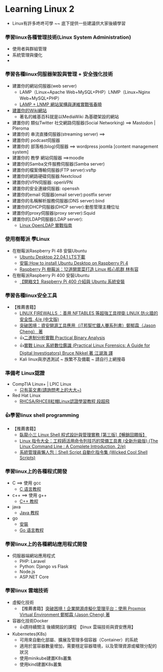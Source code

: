 # Learning Linux 2
- Linux有許多咚咚可學 ~~ 底下提供一些建議供大家後續學習

### 學習linux各種管理技術(Linux System Administration)
- 使用者與群組管理
- 系統管理與優化
- 

### 學習各種linux伺服器架設與管理 + 安全強化技術
- 建置你的網站伺服器(web server)
  - LAMP（Linux+Apache Web+MySQL+PHP）LNMP（Linux+Nginx Web+MySQL+PHP）
  - [LAMP + LNMP 網站架構與運維實戰張春曉](https://www.tenlong.com.tw/products/9787302579892?list_name=srh)  
- [建置你的Wiki網站](http://www.tsima.org.tw/wiki/dian-zi-qi-kan/semantic-mediawiki/mediawiki-wang-zhan-jia-she-xin-de)
  - 著名的維基百科就是以MediaWiki 為基礎架設的網站 
- 建置你的 類似Twitter 社交網路伺服器(Social Networking) ==> Mastodon |  Pleroma
- 建置你的 串流直播伺服器(streaming server) ==>
- 建置你的 podcast伺服器
- 建置你的 部落格(blog)伺服器  ==> wordpress joomla [content management system]
- 建置你的 教學 網站伺服器 ==>moodle
- 建置你的Samba文件服務伺服器(Samba server)
- 建置你的檔案傳輸伺服器(FTP server):vsftp
- 建置你的網路硬碟伺服器:Nextcloud
- 建置你的VPN伺服器: openVPN
- 建置你的安全連線伺服器: openssh 
- 建置你的email 伺服器(email server):postfix server
- 建置你的名稱解析服務伺服器(DNS server):bind
- 建置你的DHCP伺服器(DHCP server):動態管理主機位址
- 建置你的proxy伺服器(proxy server):Squid
- 建置你的LDAP伺服器(LDAP server):
  - [Linux OpenLDAP 實戰指南](https://www.tenlong.com.tw/products/9789864761395?list_name=srh)

### 使用樹莓派 學Linux
- 在樹莓派Raspberry Pi 4B 安裝Ubuntu 
  - [Ubuntu Desktop 22.04.1 LTS下載](https://ubuntu.com/download/raspberry-pi)
  - [安裝:How to install Ubuntu Desktop on Raspberry Pi 4](https://ubuntu.com/tutorials/how-to-install-ubuntu-desktop-on-raspberry-pi-4#1-overview)
  - [Raspberry Pi 樹莓派：12道開胃菜打造 Linux 核心肌群 林有容](https://www.tenlong.com.tw/products/9789864349173?list_name=srh)
- 在樹莓派Raspberry Pi 400 安裝Ubuntu 
  - [【開箱文】Raspberry Pi 400 介紹與 Ubuntu 系統安裝](https://www.circuspi.com/index.php/2021/02/09/raspberry-pi-400-ubuntu/)

### 學習各種linux安全工具
- 【推薦書籍】
  - [LINUX FIREWALLS ：善用 NFTABLES 等超強工具捍衛 LINUX 防火牆的安全性, 4/e (中文版)](https://www.tenlong.com.tw/products/9789864344239?list_name=srh)
  - [突破困境：資安開源工具應用（iT邦幫忙鐵人賽系列書）鄭郁霖（Jason Cheng） 著](https://www.tenlong.com.tw/products/9789864345465?list_name=srh)
  - 👍[二進制分析實戰 Practical Binary Analysis](https://www.tenlong.com.tw/products/9787115556936?list_name=srh)
  - 👍[實戰 Linux 系統數位鑑識 (Practical Linux Forensics: A Guide for Digital Investigators) Bruce Nikkel 著 江湖海 譯](https://www.tenlong.com.tw/products/9786263242876?list_name=srh)
  - Kali linux與滲透測試 ~ 族繁不及備載 ~  請自行上網搜尋

### 準備考 Linux認證
- CompTIA Linux+ | LPIC Linux
  - [只有英文書(請詢問考上的大大~)](https://www.tenlong.com.tw/search?utf8=%E2%9C%93&keyword=Comptia+Linux%2B) 
- Red Hat Linux
  - [RHCSA/RHCE8紅帽Linux認證學習教程 段超飛](https://www.tenlong.com.tw/products/9787301334157?list_name=srh) 

### 👍學習linux shell programming
- 【推薦書籍】
  - [臥龍小三 Linux Shell 程式設計與管理實務 [第三版]【暢銷回饋版】](https://www.tenlong.com.tw/products/9786263332539?list_name=srh)
  - [Linux 指令大全：工程師活用命令列技巧的常備工具書 (全新升級版) (The Linux Command Line : A Complete Introduction, 2/e)](https://www.tenlong.com.tw/products/9786263331075?list_name=srh)
  - [系統管理員懶人包｜Shell Script 自動化指令集 (Wicked Cool Shell Scripts)](https://www.tenlong.com.tw/products/9789864763672?list_name=srh)

### 學習linux上的各種程式開發
- C ==> 使用 gcc
  - [C 语言教程](https://www.runoob.com/cprogramming/c-tutorial.html) 
- c++  ==> 使用 g++
  - [C++ 教程](https://www.runoob.com/cplusplus/cpp-tutorial.html) 
- java
  - [Java 教程](https://www.runoob.com/java/java-tutorial.html) 
- go
  - [安裝](https://go.dev/doc/install)
  - [Go 语言教程](https://www.runoob.com/go/go-tutorial.html) 

### 學習linux上的各種網站應用程式開發
- 伺服器端網站應用程式
  - PHP: Laravel 
  - Python: Django vs Flask
  - Node.js 
  - ASP.NET Core

### 學習linux 雲端技術
- 虛擬化技術
  - 【推薦書籍】[突破困境！企業開源虛擬化管理平台：使用 Proxmox Virtual Environment 鄭郁霖 (Jason Cheng) 著](https://www.tenlong.com.tw/products/9789864349616?list_name=srh)
- 容器化技術Docker
  - 👍請持續關注 後續開設的課程 【linux 雲端技術與資安應用】
- Kubernetes(K8s)
  - 可用來自動化部屬、擴展及管理多個容器（Container）的系統
  - 適用於當容器數量增加，需要穩定容器環境，以及管理資源或權限分配的狀況
  - 使用minikube建置K8s叢集
  - 使用kind建置K8s叢集

